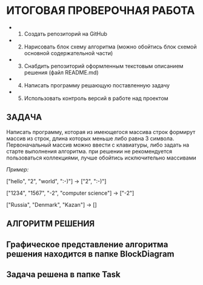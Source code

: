 # ИТОГОВАЯ ПРОВЕРОЧНАЯ РАБОТА

* 1. Создать репозиторий на GitHub
* 2. Нарисовать блок схему алгоритма (можно обойтись блок схемой основной содержательной части)
* 3. Снабдить репозиторий оформленным текстовым описанием решения (файл README.md)
* 4. Написать программу решающую поставленную задачу
* 5. Использовать контроль версий в работе над проектом

## ЗАДАЧА
Написать программу, которая из имеющегося массива строк формирут массив из строк, длина которых меньше либо равна 3 символа. Первоначальный массив можно ввести с клавиатуры, либо задать на старте выполнения алгоритма. при решении не рекомендуется пользоваться коллекциями, лучше обойтись исключительно массивами

*Пример:*

["hello", "2", "world", ":-)"] -> ["2", ":-)"]

["1234", "1567", "-2", "computer science"] -> ["-2"]

["Russia", "Denmark", "Kazan"] -> []

## АЛГОРИТМ РЕШЕНИЯ



 ## Графическое представление алгоритма решения находится в папке BlockDiagram

## Задача решена в папке Task